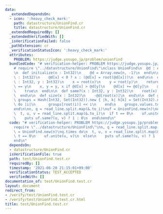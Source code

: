 ```yaml
---
data:
  _extendedDependsOn:
  - icon: ':heavy_check_mark:'
    path: datastructure/UnionFind.cr
    title: datastructure/UnionFind.cr
  _extendedRequiredBy: []
  _extendedVerifiedWith: []
  _isVerificationFailed: false
  _pathExtension: cr
  _verificationStatusIcon: ':heavy_check_mark:'
  attributes:
    PROBLEM: https://judge.yosupo.jp/problem/unionfind
  bundledCode: "# verification-helper: PROBLEM https://judge.yosupo.jp/problem/unionfind\n\
    # require \"../datastructure/UnionFind\"\nclass UnionFind\n  @d : Array(Int32)\n\
    \n  def initialize(n : Int32)\n    @d = Array.new(n, -1)\n  end\n\n  def root(x\
    \ : Int32)\n    @d[x] < 0 ? x : (@d[x] = root(@d[x]))\n  end\n\n  def unite(x\
    \ : Int32, y : Int32)\n    x = root(x)\n    y = root(y)\n    return false if x\
    \ == y\n    x, y = y, x if @d[x] > @d[y]\n    @d[x] += @d[y]\n    @d[y] = x\n\
    \    true\n  end\n\n  def same?(x : Int32, y : Int32)\n    root(x) == root(y)\n\
    \  end\n\n  def size(x : Int32)\n    -@d[root(x)]\n  end\n\n  def groups\n   \
    \ groups = Hash(Int32, Set(Int32)).new { |h, k| h[k] = Set(Int32).new }\n    @d.size.times\
    \ do |i|\n      groups[root(i)] << i\n    end\n    groups.values.to_set\n  end\n\
    end\n\nn, q = read_line.split.map(&.to_i)\nuf = UnionFind.new(n)\nq.times do\n\
    \  t, u, v = read_line.split.map(&.to_i)\n  if t == 0\n    uf.unite(u, v)\n  else\n\
    \    puts uf.same?(u, v) ? 1 : 0\n  end\nend\n"
  code: "# verification-helper: PROBLEM https://judge.yosupo.jp/problem/unionfind\n\
    require \"../datastructure/UnionFind\"\nn, q = read_line.split.map(&.to_i)\nuf\
    \ = UnionFind.new(n)\nq.times do\n  t, u, v = read_line.split.map(&.to_i)\n  if\
    \ t == 0\n    uf.unite(u, v)\n  else\n    puts uf.same?(u, v) ? 1 : 0\n  end\n\
    end\n"
  dependsOn:
  - datastructure/UnionFind.cr
  isVerificationFile: true
  path: test/UnionFind.test.cr
  requiredBy: []
  timestamp: '2021-06-20 21:15:01+09:00'
  verificationStatus: TEST_ACCEPTED
  verifiedWith: []
documentation_of: test/UnionFind.test.cr
layout: document
redirect_from:
- /verify/test/UnionFind.test.cr
- /verify/test/UnionFind.test.cr.html
title: test/UnionFind.test.cr
---
```

